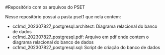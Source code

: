 #Repositório com os arquivos do PSET

Nesse repositório possui a pasta pset1 que nela contem:

- cc1md_202307827_postgresql.architect: Diagrama relacional do banco de dados
- cc1md_202307827_postgresql.pdf: Arquivo em pdf onde contem o diagrama relacional do banco de dados
- cc1md_202307827_postgresql.sql: Script de criação do banco de dados

